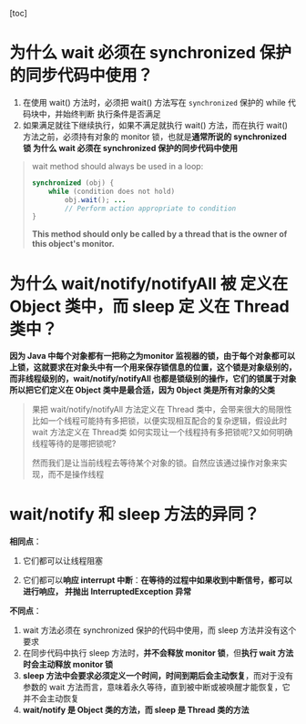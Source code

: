 [toc]

# 为什么 wait 必须在 synchronized 保护的同步代码中使用？

1. 在使用 wait() 方法时，必须把 wait() 方法写在 `synchronized` 保护的 while 代码块中，并始终判断 执行条件是否满足 
2. 如果满足就往下继续执行，如果不满足就执行 wait() 方法，而在执行 wait() 方法之前，必须持有对象的 monitor 锁，也就是**通常所说的 synchronized 锁 为什么 wait 必须在 synchronized 保护的同步代码中使用** 

> wait method should always be used in a loop: 
>
> ```java
> synchronized (obj) { 
>     while (condition does not hold) 
>         obj.wait(); ... 
>         // Perform action appropriate to condition 
> }
> ```
>
> **This method should only be called by a thread that is the owner of this object's monitor.**

# 为什么 wait/notify/notifyAll 被 定义在 Object 类中，而 sleep 定 义在 Thread 类中？

**因为 Java 中每个对象都有一把称之为monitor 监视器的锁，由于每个对象都可以上锁，这就要求在对象头中有一个用来保存锁信息的位置，这个锁是对象级别的，而非线程级别的，wait/notify/notifyAll 也都是锁级别的操作，它们的锁属于对象所以把它们定义在 Object 类中是最合适，因为 0bject 类是所有对象的父类**

> 果把 wait/notify/notifyAll 方法定义在 Thread 类中，会带来很大的局限性
> 比如一个线程可能持有多把锁，以便实现相互配合的复杂逻辑，假设此时 wait 方法定义在 Thread类
> 如何实现让一个线程持有多把锁呢?又如何明确线程等待的是哪把锁呢?
>
> 然而我们是让当前线程去等待某个对象的锁。自然应该通过操作对象来实现，而不是操作线程

# wait/notify 和 sleep 方法的异同？

**相同点**：

1. 它们都可以让线程阻塞 

2. 它们都可以**响应 interrupt 中断**：**在等待的过程中如果收到中断信号，都可以进行响应， 并抛出 InterruptedException 异常** 

**不同点**：

1. wait 方法必须在 synchronized 保护的代码中使用，而 sleep 方法并没有这个要求 
2.  在同步代码中执行 sleep 方法时，**并不会释放 monitor 锁**，但**执行 wait 方法时会主动释放 monitor 锁**
3.  **sleep 方法中会要求必须定义一个时间，时间到期后会主动恢复**，而对于没有参数的 wait 方法而言，意味着永久等待，直到被中断或被唤醒才能恢复，它并不会主动恢复
4.  **wait/notify 是 Object 类的方法，而 sleep 是 Thread 类的方法**